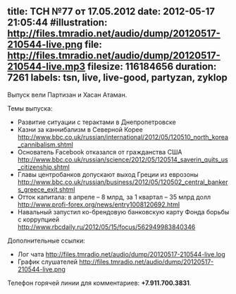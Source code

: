 title: ТСН №77 от 17.05.2012
date: 2012-05-17 21:05:44
#illustration: http://files.tmradio.net/audio/dump/20120517-210544-live.png
file: http://files.tmradio.net/audio/dump/20120517-210544-live.mp3
filesize: 116184656
duration: 7261
labels: tsn, live, live-good, partyzan, zyklop
---
Выпуск вели Партизан и Хасан Атаман.

Темы выпуска:

- Развитие ситуации с терактами в Днепропетровске
- Казни за каннибализм в Северной Корее
  http://www.bbc.co.uk/russian/international/2012/05/120510_north_korea_cannibalism.shtml
- Основатель Facebook отказался от гражданства США
  http://www.bbc.co.uk/russian/science/2012/05/120514_saverin_quits_us_citizenship.shtml
- Главы центробанков допускают выход Греции из еврозоны
  http://www.bbc.co.uk/russian/business/2012/05/120502_central_bankers_greece_exit.shtml
- Отток капитала: в апреле – 8 млрд, за 1 квартал – 35 млрд долл
  http://www.profi-forex.org/news/entry1008120692.html
- Навальный запустил ко-брендовую банковскую карту Фонда борьбы с коррупцией
  http://www.rbcdaily.ru/2012/05/15/focus/562949983840346

Дополнительные ссылки:

- Лог чата
  http://files.tmradio.net/audio/dump/20120517-210544-live.log
- График слушателей
  http://files.tmradio.net/audio/dump/20120517-210544-live.png

Телефон горячей линии для комментариев: **+7.911.700.3831**.
